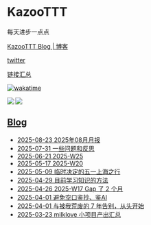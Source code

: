 # KazooTTT
每天进步一点点

[KazooTTT Blog | 博客](https://blog.kazoottt.top)

[twitter](https://x.com/KazooTTT)

[链接汇总](https://bento.me/kazoottt)

[![wakatime](https://wakatime.com/badge/user/d3dc2570-e4bf-4469-b0c2-127b495e8b91.svg)](https://wakatime.com/@d3dc2570-e4bf-4469-b0c2-127b495e8b91)

<a href="https://github.com/anuraghazra/github-readme-stats">
  <img align="left" src="https://github-readme-stats.vercel.app/api?username=KazooTTT&theme=radical" />
</a>

<a href="https://github.com/anuraghazra/github-readme-stats">
  <img src="https://github-readme-stats.vercel.app/api/top-langs/?username=KazooTTT&theme=radical" />
</a>

## [Blog](https://blog.kazoottt.top/posts/)
<!-- BLOG-POST-LIST:START -->
 - [2025-08-23 2025年08月月报](https://blog.kazoottt.top/posts/2025-08-monthly-report/)
 - [2025-07-31 一些问题和反思](https://blog.kazoottt.top/posts/reflections-about-work/)
 - [2025-06-21 2025-W25](https://blog.kazoottt.top/posts/2025-W25/)
 - [2025-05-17 2025-W20](https://blog.kazoottt.top/posts/2025-W20/)
 - [2025-05-09 临时决定的五一上海之行](https://blog.kazoottt.top/posts/shanghai-trip/)
 - [2025-04-29 目前学习知识的方法](https://blog.kazoottt.top/posts/%E7%9B%AE%E5%89%8D%E5%AD%A6%E4%B9%A0%E7%9F%A5%E8%AF%86%E7%9A%84%E6%96%B9%E6%B3%95/)
 - [2025-04-26 2025-W17 Gap 了 2 个月](https://blog.kazoottt.top/posts/2025-W17/)
 - [2025-04-01 避免空口鉴抄、鉴AI](https://blog.kazoottt.top/posts/no-unproven-claims-against-creators/)
 - [2025-04-01 与被我荒废的 7 年告别，从头开始](https://blog.kazoottt.top/posts/saying-goodbye-to-wasted-7-years/)
 - [2025-03-23 milklove 小项目产出汇总](https://blog.kazoottt.top/posts/milklove%20%E5%B0%8F%E9%A1%B9%E7%9B%AE%E4%BA%A7%E5%87%BA%E6%B1%87%E6%80%BB/)<!-- BLOG-POST-LIST:END -->
